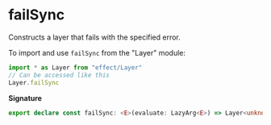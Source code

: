 # failSync

Constructs a layer that fails with the specified error.

To import and use `failSync` from the "Layer" module:

```ts
import * as Layer from "effect/Layer"
// Can be accessed like this
Layer.failSync
```

**Signature**

```ts
export declare const failSync: <E>(evaluate: LazyArg<E>) => Layer<unknown, E>
```
